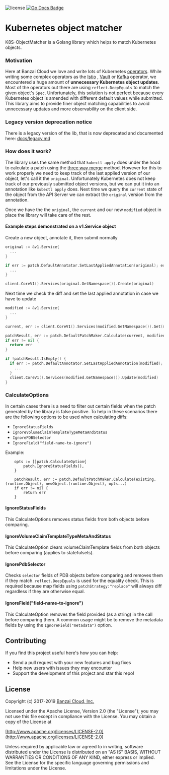 ![license](http://img.shields.io/badge/license-Apache%20v2-orange.svg)
[![Go Docs Badge]][Go Docs Link]

[Go Docs Badge]: https://pkg.go.dev/badge/github.com/banzaicloud/k8s-objectmatcher/patch
[Go Docs Link]: https://pkg.go.dev/github.com/banzaicloud/k8s-objectmatcher/patch

# Kubernetes object matcher

K8S-ObjectMatcher is a Golang library which helps to match Kubernetes objects.

### Motivation

Here at Banzai Cloud we love and write lots of Kubernetes [operators](https://github.com/banzaicloud?utf8=✓&q=operator&type=&language=). While writing some complex operators as the [Istio](https://github.com/banzaicloud/istio-operator) , [Vault](https://github.com/banzaicloud/bank-vaults) or [Kafka](https://github.com/banzaicloud/kafka-operator) operator, we encountered a huge amount of **unnecessary Kubernetes object updates**. Most of the operators out there are using `reflect.DeepEquals` to match the given object's `Spec`. Unfortunately, this solution is not perfect because every Kubernetes object is amended with different default values while submitted. This library aims to provide finer object matching capabilities to avoid unnecessary updates and more observability on the client side.

### Legacy version deprecation notice

There is a legacy version of the lib, that is now deprecated and documented here: [docs/legacy.md](docs/legacy.md)

### How does it work?

The library uses the same method that `kubectl apply` does under the hood to calculate a patch using the [three way merge](http://www.drdobbs.com/tools/three-way-merging-a-look-under-the-hood/240164902) method.
However for this to work properly we need to keep track of the last applied version of our object, let's call it the `original`. Unfortunately Kubernetes does
not keep track of our previously submitted object versions, but we can put it into an annotation like `kubectl apply` does. 
Next time we query the `current` state of the object from the API Server we can extract the `original` version from the annotation.

Once we have the the `original`, the `current` and our new `modified` object in place the library will take care of the rest.

#### Example steps demonstrated on a v1.Service object

Create a new object, annotate it, then submit normally
```go
original := &v1.Service{
  ...
}

if err := patch.DefaultAnnotator.SetLastAppliedAnnotation(original); err != nil {
  ...
}

client.CoreV1().Services(original.GetNamespace()).Create(original)
```

Next time we check the diff and set the last applied annotation in case we have to update
```go
modified := &v1.Service{
  ...
}

current, err := client.CoreV1().Services(modified.GetNamespace()).Get(modified.GetName(), metav1.Getoptions{})

patchResult, err := patch.DefaultPatchMaker.Calculate(current, modified)
if err != nil {
  return err
}

if !patchResult.IsEmpty() {
  if err := patch.DefaultAnnotator.SetLastAppliedAnnotation(modified); err != nil {
  	...
  }
  client.CoreV1().Services(modified.GetNamespace()).Update(modified)
}

```

### CalculateOptions

In certain cases there is a need to filter out certain fields when the patch generated by the library is false positive.
To help in these scenarios there are the following options to be used when calculating diffs:
- `IgnoreStatusFields`
- `IgnoreVolumeClaimTemplateTypeMetaAndStatus`
- `IgnorePDBSelector`
- `IgnoreField("field-name-to-ignore")`

Example:
```
	opts := []patch.CalculateOption{
		patch.IgnoreStatusFields(),
	}

	patchResult, err := patch.DefaultPatchMaker.Calculate(existing.(runtime.Object), newObject.(runtime.Object), opts...)
	if err != nil {
		return err
	}
```

#### IgnoreStatusFields

This CalculateOptions removes status fields from both objects before comparing.

#### IgnoreVolumeClaimTemplateTypeMetaAndStatus

This CalculateOption clears volumeClaimTemplate fields from both objects before comparing (applies to statefulsets).

#### IgnorePdbSelector

Checks `selector` fields of PDB objects before comparing and removes them if they match. `reflect.DeepEquals` is used for the equality check. 
This is required because map fields using `patchStrategy:"replace"` will always diff regardless if they are otherwise equal.

#### IgnoreField("field-name-to-ignore")

This CalculateOption removes the field provided (as a string) in the call before comparing them. A common usage might be to remove the metadata fields by using the `IgnoreField("metadata")` option.

## Contributing

If you find this project useful here's how you can help:

- Send a pull request with your new features and bug fixes
- Help new users with issues they may encounter
- Support the development of this project and star this repo!

## License

Copyright (c) 2017-2019 [Banzai Cloud, Inc.](https://banzaicloud.com)

Licensed under the Apache License, Version 2.0 (the "License");
you may not use this file except in compliance with the License.
You may obtain a copy of the License at

[http://www.apache.org/licenses/LICENSE-2.0](http://www.apache.org/licenses/LICENSE-2.0)

Unless required by applicable law or agreed to in writing, software
distributed under the License is distributed on an "AS IS" BASIS,
WITHOUT WARRANTIES OR CONDITIONS OF ANY KIND, either express or implied.
See the License for the specific language governing permissions and
limitations under the License.
